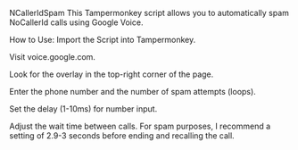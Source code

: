 NCallerIdSpam
This Tampermonkey script allows you to automatically spam NoCallerId calls using Google Voice.

How to Use:
Import the Script into Tampermonkey.

Visit voice.google.com.

Look for the overlay in the top-right corner of the page.



Enter the phone number and the number of spam attempts (loops).



Set the delay (1-10ms) for number input.



Adjust the wait time between calls. For spam purposes, I recommend a setting of 2.9-3 seconds before ending and recalling the call.
